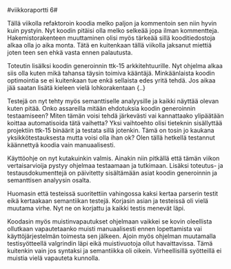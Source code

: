 #viikkoraportti 6#

Tällä viikolla refaktoroin koodia melko paljon ja kommentoin sen niin hyvin kuin pystyin.
Nyt koodin pitäisi olla melko selkeää jopa ilman kommentteja. Hakemistorakenteen muuttaminen
olisi myös tärkeää sillä kooditiedostoja alkaa olla jo aika monta. Tätä en kuitenkaan tällä
viikolla jaksanut miettiä joten teen sen ehkä vasta ennen palautusta.

Toteutin lisälksi koodin generoinnin ttk-15 arkkitehtuurille. Nyt ohjelma alkaa siis olla
kuten mikä tahansa täysin toimiva kääntäjä. Minkäänlaista koodin optimointia se ei kuitenkaan
tue enkä sellaista edes yritä tehdä. Jos aikaa jää saatan lisätä kieleen vielä lohkorakentaan {..}

Testejä on nyt tehty myös semanttiselle analyysille ja kaikki näyttää olevan kuten pitää.
Onko assareilla mitään ehdotuksia koodin generoinnin testaamiseen? Miten tämän voisi tehdä
järkevästi vai kannattaako ylipäätään koittaa automatisoida tätä vaihetta? Yksi vaihtoehto
olisi tieteknin sisällyttää projektiin ttk-15 binäärit ja testata sillä jotenkin. Tämä on
tosin jo kaukana yksikkötestauksesta mutta voisi olla ihan ok? Olen tällä hetkellä testannut
käännettyä koodia vain manuaalisesti.

Käyttöohje on nyt kutakuinkin valmis. Ainakin niin pitkällä että tämän viikon vertaisarvioija
pystyy ohjelmaa testaamaan ja tutkimaan. Lisäksi toteutus- ja testausdokumenttejä on päivitetty
sisältämään asiat koodin generoinnin ja semanttisen analyysin osalta.

Huomasin että testeissä suoritettiin vahingossa kaksi kertaa parserin testit eikä kertaakaan
semantiikan testejä. Korjasin asian ja testeissä oli vielä muutama virhe. Nyt ne on korjattu
ja kaikki testis menevät läpi.

Koodasin myös muistinvapautukset ohjelmaan vaikkei se kovin oleellista ollutkaan vapautetaanko
muisti manuaalisesti ennen lopettamista vai käyttöjärjestelmän toimesta sen jälkeen.
Ajoin myös ohjelman muutamalla testisyötteellä valgrindin läpi eikä muistivuotoja ollut havaittavissa.
Tämä kuitenkin vain jos syntaksi ja semantiikka oli oikein. Virheellisillä syötteillä ei muistia
vielä vapauteta kunnolla.